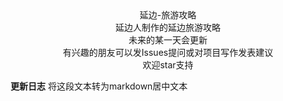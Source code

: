 <center>延边-旅游攻略</center>
<center>延边人制作的延边旅游攻略</center>
<center>未来的某一天会更新</center>
<center>有兴趣的朋友可以发Issues提问或对项目写作发表建议</center>
<center>欢迎star支持</center>

**更新日志**
将这段文本转为markdown居中文本
